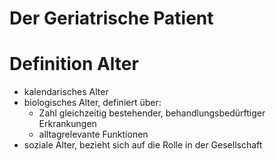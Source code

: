 # Der Geriatrische Patient

# Definition Alter
+ kalendarisches Alter
+ biologisches Alter, definiert über:
  + Zahl gleichzeitig bestehender, behandlungsbedürftiger Erkrankungen
  + alltagrelevante Funktionen
+ soziale Alter, bezieht sich auf die Rolle in der Gesellschaft